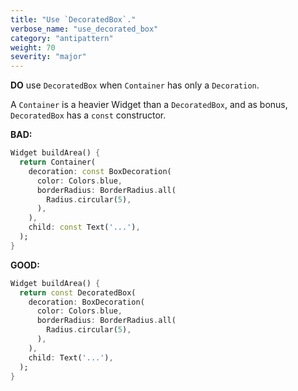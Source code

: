```yaml
---
title: "Use `DecoratedBox`."
verbose_name: "use_decorated_box"
category: "antipattern"
weight: 70
severity: "major"
---
```

**DO** use `DecoratedBox` when `Container` has only a `Decoration`.

A `Container` is a heavier Widget than a `DecoratedBox`, and as bonus,
`DecoratedBox` has a `const` constructor.

**BAD:**
```dart
Widget buildArea() {
  return Container(
    decoration: const BoxDecoration(
      color: Colors.blue,
      borderRadius: BorderRadius.all(
        Radius.circular(5),
      ),
    ),
    child: const Text('...'),
  );
}
```

**GOOD:**
```dart
Widget buildArea() {
  return const DecoratedBox(
    decoration: BoxDecoration(
      color: Colors.blue,
      borderRadius: BorderRadius.all(
        Radius.circular(5),
      ),
    ),
    child: Text('...'),
  );
}
```
